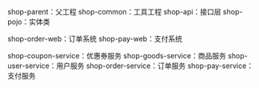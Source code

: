 shop-parent：父工程
shop-common：工具工程
shop-api：接口层
shop-pojo：实体类

shop-order-web：订单系统
shop-pay-web：支付系统

shop-coupon-service：优惠券服务
shop-goods-service：商品服务
shop-user-service：用户服务
shop-order-service：订单服务
shop-pay-service：支付服务
